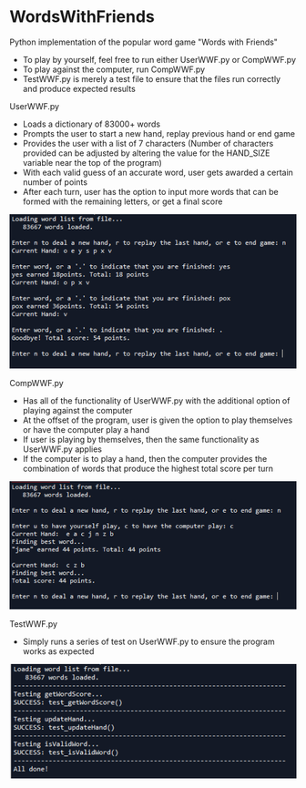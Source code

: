 # WordsWithFriends
Python implementation of the popular word game "Words with Friends"

- To play by yourself, feel free to run either UserWWF.py or CompWWF.py
- To play against the computer, run CompWWF.py
- TestWWF.py is merely a test file to ensure that the files run correctly and produce expected results


UserWWF.py
- Loads a dictionary of 83000+ words
- Prompts the user to start a new hand, replay previous hand or end game
- Provides the user with a list of 7 characters (Number of characters provided can be adjusted by altering the value for the HAND_SIZE variable near the top of the program)
- With each valid guess of an accurate word, user gets awarded a certain number of points
- After each turn, user has the option to input more words that can be formed with the remaining letters, or get a final score

<img src="images/UserWWF.PNG">

CompWWF.py
- Has all of the functionality of UserWWF.py with the additional option of playing against the computer
- At the offset of the program, user is given the option to play themselves or have the computer play a hand
- If user is playing by themselves, then the same functionality as UserWWF.py applies
- If the computer is to play a hand, then the computer provides the combination of words that produce the highest total score per turn

<img src="images/CompWWF.PNG">

TestWWF.py
- Simply runs a series of test on UserWWF.py to ensure the program works as expected

<img src="images/TestWWF.PNG">
